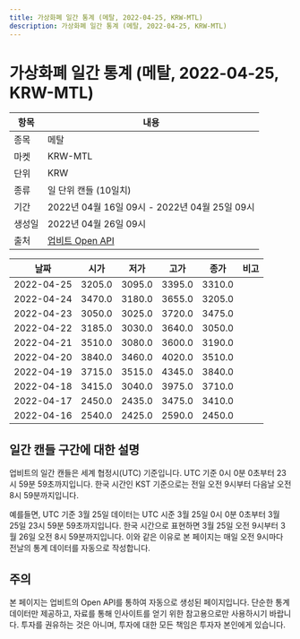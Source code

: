 ```yaml
---
title: 가상화폐 일간 통계 (메탈, 2022-04-25, KRW-MTL)
description: 가상화폐 일간 통계 (메탈, 2022-04-25, KRW-MTL)
---
```



가상화폐 일간 통계 (메탈, 2022-04-25, KRW-MTL)
===

|항목|내용|
|--|--|
|종목|메탈|
|마켓|KRW-MTL|
|단위|KRW|
|종류|일 단위 캔들 (10일치)|
|기간|2022년 04월 16일 09시 - 2022년 04월 25일 09시|
|생성일|2022년 04월 26일 09시|
|출처|[업비트 Open API](https://docs.upbit.com)|


|날짜|시가|저가|고가|종가|비고|
|--|--|--|--|--|--|
|2022-04-25|3205.0|3095.0|3395.0|3310.0|    |
|2022-04-24|3470.0|3180.0|3655.0|3205.0|    |
|2022-04-23|3050.0|3025.0|3720.0|3475.0|    |
|2022-04-22|3185.0|3030.0|3640.0|3050.0|    |
|2022-04-21|3510.0|3080.0|3600.0|3190.0|    |
|2022-04-20|3840.0|3460.0|4020.0|3510.0|    |
|2022-04-19|3715.0|3515.0|4345.0|3840.0|    |
|2022-04-18|3415.0|3040.0|3975.0|3710.0|    |
|2022-04-17|2450.0|2435.0|3475.0|3410.0|    |
|2022-04-16|2540.0|2425.0|2590.0|2450.0|    |


일간 캔들 구간에 대한 설명
---


업비트의 일간 캔들은 세계 협정시(UTC) 기준입니다. 
UTC 기준 0시 0분 0초부터 23시 59분 59초까지입니다. 
한국 시간인 KST 기준으로는 전일 오전 9시부터 다음날 오전 8시 59분까지입니다. 


예를들면, UTC 기준 3월 25일 데이터는 UTC 시준 3월 25일 0시 0분 0초부터 3월 25일 23시 59분 59초까지입니다. 
한국 시간으로 표현하면 3월 25일 오전 9시부터 3월 26일 오전 8시 59분까지입니다. 
이와 같은 이유로 본 페이지는 매일 오전 9시마다 전날의 통계 데이터를 자동으로 작성합니다. 


주의
---


본 페이지는 업비트의 Open API를 통하여 자동으로 생성된 페이지입니다. 
단순한 통계 데이터만 제공하고, 자료를 통해 인사이트를 얻기 위한 참고용으로만 사용하시기 바랍니다. 
투자를 권유하는 것은 아니며, 투자에 대한 모든 책임은 투자자 본인에게 있습니다. 

